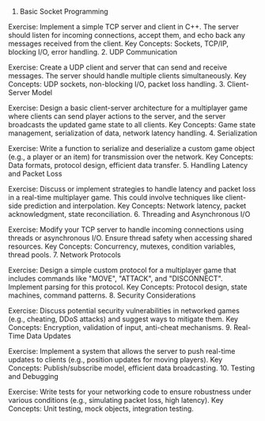 1. Basic Socket Programming

Exercise: Implement a simple TCP server and client in C++. The server should listen for incoming connections, accept them, and echo back any messages received from the client.
Key Concepts: Sockets, TCP/IP, blocking I/O, error handling.
2. UDP Communication

Exercise: Create a UDP client and server that can send and receive messages. The server should handle multiple clients simultaneously.
Key Concepts: UDP sockets, non-blocking I/O, packet loss handling.
3. Client-Server Model

Exercise: Design a basic client-server architecture for a multiplayer game where clients can send player actions to the server, and the server broadcasts the updated game state to all clients.
Key Concepts: Game state management, serialization of data, network latency handling.
4. Serialization

Exercise: Write a function to serialize and deserialize a custom game object (e.g., a player or an item) for transmission over the network.
Key Concepts: Data formats, protocol design, efficient data transfer.
5. Handling Latency and Packet Loss

Exercise: Discuss or implement strategies to handle latency and packet loss in a real-time multiplayer game. This could involve techniques like client-side prediction and interpolation.
Key Concepts: Network latency, packet acknowledgment, state reconciliation.
6. Threading and Asynchronous I/O

Exercise: Modify your TCP server to handle incoming connections using threads or asynchronous I/O. Ensure thread safety when accessing shared resources.
Key Concepts: Concurrency, mutexes, condition variables, thread pools.
7. Network Protocols

Exercise: Design a simple custom protocol for a multiplayer game that includes commands like "MOVE", "ATTACK", and "DISCONNECT". Implement parsing for this protocol.
Key Concepts: Protocol design, state machines, command patterns.
8. Security Considerations

Exercise: Discuss potential security vulnerabilities in networked games (e.g., cheating, DDoS attacks) and suggest ways to mitigate them.
Key Concepts: Encryption, validation of input, anti-cheat mechanisms.
9. Real-Time Data Updates

Exercise: Implement a system that allows the server to push real-time updates to clients (e.g., position updates for moving players).
Key Concepts: Publish/subscribe model, efficient data broadcasting.
10. Testing and Debugging

Exercise: Write tests for your networking code to ensure robustness under various conditions (e.g., simulating packet loss, high latency).
Key Concepts: Unit testing, mock objects, integration testing.
